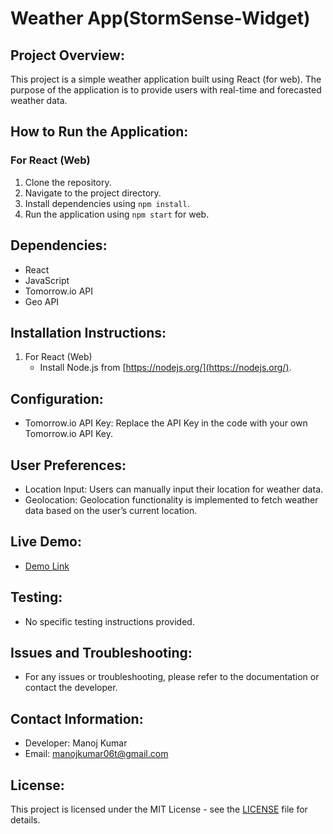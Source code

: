 # Weather App(StormSense-Widget)

## Project Overview:
This project is a simple weather application built using React (for web). The purpose of the application is to provide users with real-time and forecasted weather data.

## How to Run the Application:
### For React (Web) 
1. Clone the repository.
2. Navigate to the project directory.
3. Install dependencies using `npm install`.
4. Run the application using `npm start` for web.


## Dependencies:
- React 
- JavaScript 
- Tomorrow.io API
- Geo API

## Installation Instructions:
1. For React (Web) 
   - Install Node.js from [https://nodejs.org/](https://nodejs.org/).


## Configuration:
- Tomorrow.io API Key: Replace the API Key in the code with your own Tomorrow.io API Key.

## User Preferences:
- Location Input: Users can manually input their location for weather data.
- Geolocation: Geolocation functionality is implemented to fetch weather data based on the user’s current location.

## Live Demo:
- [Demo Link](https://stormsensewidget.netlify.app/) 

## Testing:
- No specific testing instructions provided.

## Issues and Troubleshooting:
- For any issues or troubleshooting, please refer to the documentation or contact the developer.

## Contact Information:
- Developer: Manoj Kumar
- Email: manojkumar06t@gmail.com

## License:
This project is licensed under the MIT License - see the [LICENSE](LICENSE) file for details.


